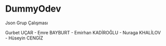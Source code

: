 # DummyOdev
Json Grup Çalışması

Gurbet UÇAR -
Emre BAYBURT -
Emirhan KADİROĞLU -
Nuraga KHALİLOV -
Hüseyin CENGİZ

